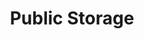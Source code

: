 ---
title: "Public Storage"
url: /portland/public-storage-southeast-92nd-avenue/
shop: storage rental
---